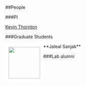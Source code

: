 ##People

###PI

[Kevin Thornton](krthornt.html)


###Graduate Students

<div style="float: left">
<img src="https://thorntonlab.github.io/images/jaleal_labwebsite.jpg" style="border:10px solid white"; width=100px>
</div>
**Jaleal Sanjak**

###Lab alumni